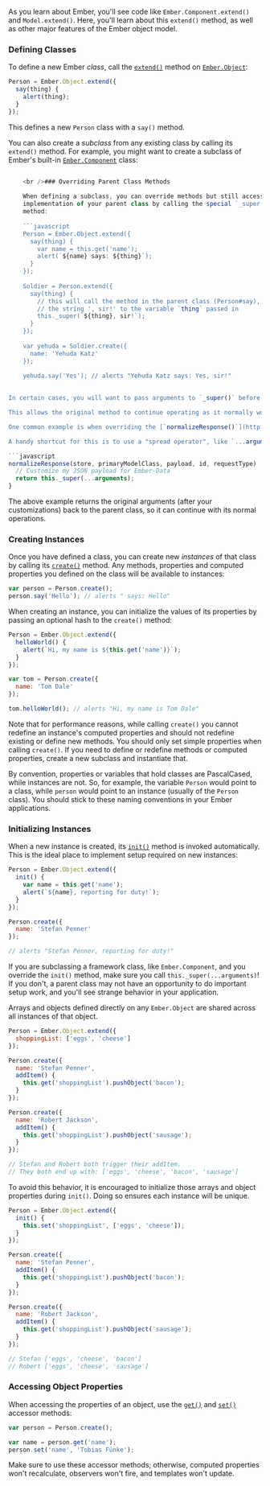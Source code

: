 As you learn about Ember, you'll see code like `Ember.Component.extend()` and `Model.extend()`. Here, you'll learn about this `extend()` method, as well as other major features of the Ember object model.

### Defining Classes

To define a new Ember *class*, call the [`extend()`](http://emberjs.com/api/classes/Ember.Object.html#method_extend) method on [`Ember.Object`](http://emberjs.com/api/classes/Ember.Object.html):

```javascript
Person = Ember.Object.extend({
  say(thing) {
    alert(thing);
  }
});
```

This defines a new `Person` class with a `say()` method.

You can also create a *subclass* from any existing class by calling its `extend()` method. For example, you might want to create a subclass of Ember's built-in [`Ember.Component`](http://emberjs.com/api/classes/Ember.Component.html) class:

```app/components/todo-item.js export default Ember.Component.extend({ classNameBindings: ['isUrgent'], isUrgent: true });

    <br />### Overriding Parent Class Methods
    
    When defining a subclass, you can override methods but still access the
    implementation of your parent class by calling the special `_super()`
    method:
    
    ```javascript
    Person = Ember.Object.extend({
      say(thing) {
        var name = this.get('name');
        alert(`${name} says: ${thing}`);
      }
    });
    
    Soldier = Person.extend({
      say(thing) {
        // this will call the method in the parent class (Person#say), appending
        // the string ', sir!' to the variable `thing` passed in
        this._super(`${thing}, sir!`);
      }
    });
    
    var yehuda = Soldier.create({
      name: 'Yehuda Katz'
    });
    
    yehuda.say('Yes'); // alerts "Yehuda Katz says: Yes, sir!"
    

In certain cases, you will want to pass arguments to `_super()` before or after overriding.

This allows the original method to continue operating as it normally would.

One common example is when overriding the [`normalizeResponse()`](http://emberjs.com/api/data/classes/DS.JSONAPISerializer.html#method_normalizeResponse) hook in one of Ember-Data's serializers.

A handy shortcut for this is to use a "spread operator", like `...arguments`:

```javascript
normalizeResponse(store, primaryModelClass, payload, id, requestType)  {
  // Customize my JSON payload for Ember-Data
  return this._super(...arguments);
}
```

The above example returns the original arguments (after your customizations) back to the parent class, so it can continue with its normal operations.

### Creating Instances

Once you have defined a class, you can create new *instances* of that class by calling its [`create()`](http://emberjs.com/api/classes/Ember.Object.html#method_create) method. Any methods, properties and computed properties you defined on the class will be available to instances:

```javascript
var person = Person.create();
person.say('Hello'); // alerts " says: Hello"
```

When creating an instance, you can initialize the values of its properties by passing an optional hash to the `create()` method:

```javascript
Person = Ember.Object.extend({
  helloWorld() {
    alert(`Hi, my name is ${this.get('name')}`);
  }
});

var tom = Person.create({
  name: 'Tom Dale'
});

tom.helloWorld(); // alerts "Hi, my name is Tom Dale"
```

Note that for performance reasons, while calling `create()` you cannot redefine an instance's computed properties and should not redefine existing or define new methods. You should only set simple properties when calling `create()`. If you need to define or redefine methods or computed properties, create a new subclass and instantiate that.

By convention, properties or variables that hold classes are PascalCased, while instances are not. So, for example, the variable `Person` would point to a class, while `person` would point to an instance (usually of the `Person` class). You should stick to these naming conventions in your Ember applications.

### Initializing Instances

When a new instance is created, its [`init()`](http://emberjs.com/api/classes/Ember.Object.html#method_init) method is invoked automatically. This is the ideal place to implement setup required on new instances:

```js
Person = Ember.Object.extend({
  init() {
    var name = this.get('name');
    alert(`${name}, reporting for duty!`);
  }
});

Person.create({
  name: 'Stefan Penner'
});

// alerts "Stefan Penner, reporting for duty!"
```

If you are subclassing a framework class, like `Ember.Component`, and you override the `init()` method, make sure you call `this._super(...arguments)`! If you don't, a parent class may not have an opportunity to do important setup work, and you'll see strange behavior in your application.

Arrays and objects defined directly on any `Ember.Object` are shared across all instances of that object.

```js
Person = Ember.Object.extend({
  shoppingList: ['eggs', 'cheese']
});

Person.create({
  name: 'Stefan Penner',
  addItem() {
    this.get('shoppingList').pushObject('bacon');
  }
});

Person.create({
  name: 'Robert Jackson',
  addItem() {
    this.get('shoppingList').pushObject('sausage');
  }
});

// Stefan and Robert both trigger their addItem.
// They both end up with: ['eggs', 'cheese', 'bacon', 'sausage']
```

To avoid this behavior, it is encouraged to initialize those arrays and object properties during `init()`. Doing so ensures each instance will be unique.

```js
Person = Ember.Object.extend({
  init() {
    this.set('shoppingList', ['eggs', 'cheese']);
  }
});

Person.create({
  name: 'Stefan Penner',
  addItem() {
    this.get('shoppingList').pushObject('bacon');
  }
});

Person.create({
  name: 'Robert Jackson',
  addItem() {
    this.get('shoppingList').pushObject('sausage');
  }
});

// Stefan ['eggs', 'cheese', 'bacon']
// Robert ['eggs', 'cheese', 'sausage']
```

### Accessing Object Properties

When accessing the properties of an object, use the [`get()`](http://emberjs.com/api/classes/Ember.Object.html#method_get) and [`set()`](http://emberjs.com/api/classes/Ember.Object.html#method_set) accessor methods:

```js
var person = Person.create();

var name = person.get('name');
person.set('name', 'Tobias Fünke');
```

Make sure to use these accessor methods; otherwise, computed properties won't recalculate, observers won't fire, and templates won't update.
